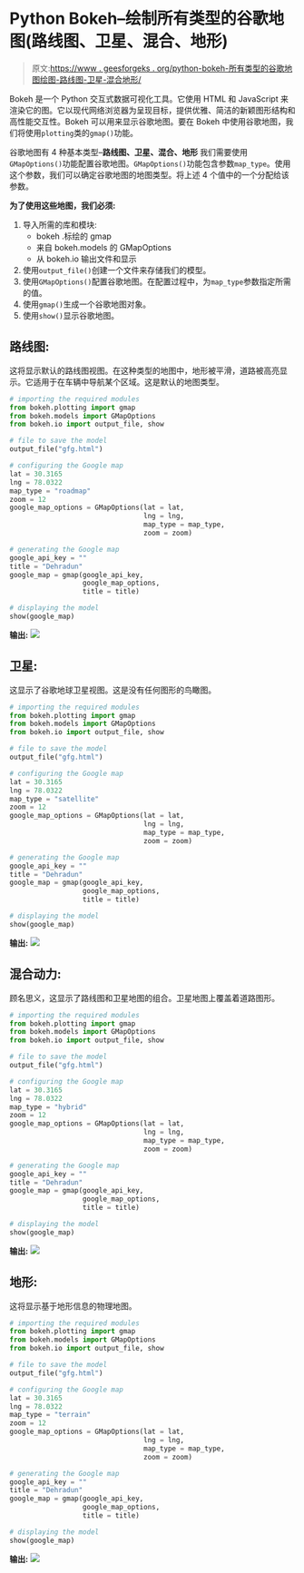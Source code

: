 # Python Bokeh–绘制所有类型的谷歌地图(路线图、卫星、混合、地形)

> 原文:[https://www . geesforgeks . org/python-bokeh-所有类型的谷歌地图绘图-路线图-卫星-混合地形/](https://www.geeksforgeeks.org/python-bokeh-plot-for-all-types-of-google-maps-roadmap-satellite-hybrid-terrain/)

Bokeh 是一个 Python 交互式数据可视化工具。它使用 HTML 和 JavaScript 来渲染它的图。它以现代网络浏览器为呈现目标，提供优雅、简洁的新颖图形结构和高性能交互性。Bokeh 可以用来显示谷歌地图。要在 Bokeh 中使用谷歌地图，我们将使用`plotting`类的`gmap()`功能。

谷歌地图有 4 种基本类型–**路线图、卫星、混合、地形**
我们需要使用`GMapOptions()`功能配置谷歌地图。`GMapOptions()`功能包含参数`map_type`。使用这个参数，我们可以确定谷歌地图的地图类型。将上述 4 个值中的一个分配给该参数。

**为了使用这些地图，我们必须:**

1.  导入所需的库和模块:
    *   bokeh .标绘的 gmap
    *   来自 bokeh.models 的 GMapOptions
    *   从 bokeh.io 输出文件和显示
2.  使用`output_file()`创建一个文件来存储我们的模型。
3.  使用`GMapOptions()`配置谷歌地图。在配置过程中，为`map_type`参数指定所需的值。
4.  使用`gmap()`生成一个谷歌地图对象。
5.  使用`show()`显示谷歌地图。

## 路线图:

这将显示默认的路线图视图。在这种类型的地图中，地形被平滑，道路被高亮显示。它适用于在车辆中导航某个区域。这是默认的地图类型。

```py
# importing the required modules
from bokeh.plotting import gmap
from bokeh.models import GMapOptions
from bokeh.io import output_file, show

# file to save the model
output_file("gfg.html")

# configuring the Google map
lat = 30.3165
lng = 78.0322
map_type = "roadmap"
zoom = 12
google_map_options = GMapOptions(lat = lat,
                                 lng = lng,
                                 map_type = map_type,
                                 zoom = zoom)

# generating the Google map
google_api_key = ""
title = "Dehradun"
google_map = gmap(google_api_key,
                  google_map_options,
                  title = title)

# displaying the model
show(google_map)
```

**输出:**
![](img/1eccfd402e0022580efabaa95e180881.png)

## 卫星:

这显示了谷歌地球卫星视图。这是没有任何图形的鸟瞰图。

```py
# importing the required modules
from bokeh.plotting import gmap
from bokeh.models import GMapOptions
from bokeh.io import output_file, show

# file to save the model
output_file("gfg.html")

# configuring the Google map
lat = 30.3165
lng = 78.0322
map_type = "satellite"
zoom = 12
google_map_options = GMapOptions(lat = lat,
                                 lng = lng,
                                 map_type = map_type,
                                 zoom = zoom)

# generating the Google map
google_api_key = ""
title = "Dehradun"
google_map = gmap(google_api_key,
                  google_map_options,
                  title = title)

# displaying the model
show(google_map)
```

**输出:**
![](img/862dbe0019fbe33e1c1961c53989dbff.png)

## 混合动力:

顾名思义，这显示了路线图和卫星地图的组合。卫星地图上覆盖着道路图形。

```py
# importing the required modules
from bokeh.plotting import gmap
from bokeh.models import GMapOptions
from bokeh.io import output_file, show

# file to save the model
output_file("gfg.html")

# configuring the Google map
lat = 30.3165
lng = 78.0322
map_type = "hybrid"
zoom = 12
google_map_options = GMapOptions(lat = lat,
                                 lng = lng,
                                 map_type = map_type,
                                 zoom = zoom)

# generating the Google map
google_api_key = ""
title = "Dehradun"
google_map = gmap(google_api_key,
                  google_map_options,
                  title = title)

# displaying the model
show(google_map)
```

**输出:**
![](img/85f78d5cf979405ac7e052bb26572cad.png)

## 地形:

这将显示基于地形信息的物理地图。

```py
# importing the required modules
from bokeh.plotting import gmap
from bokeh.models import GMapOptions
from bokeh.io import output_file, show

# file to save the model
output_file("gfg.html")

# configuring the Google map
lat = 30.3165
lng = 78.0322
map_type = "terrain"
zoom = 12
google_map_options = GMapOptions(lat = lat,
                                 lng = lng,
                                 map_type = map_type,
                                 zoom = zoom)

# generating the Google map
google_api_key = ""
title = "Dehradun"
google_map = gmap(google_api_key,
                  google_map_options,
                  title = title)

# displaying the model
show(google_map)
```

**输出:**
![](img/4bc03accab7892a0deadad0bb26cec7b.png)